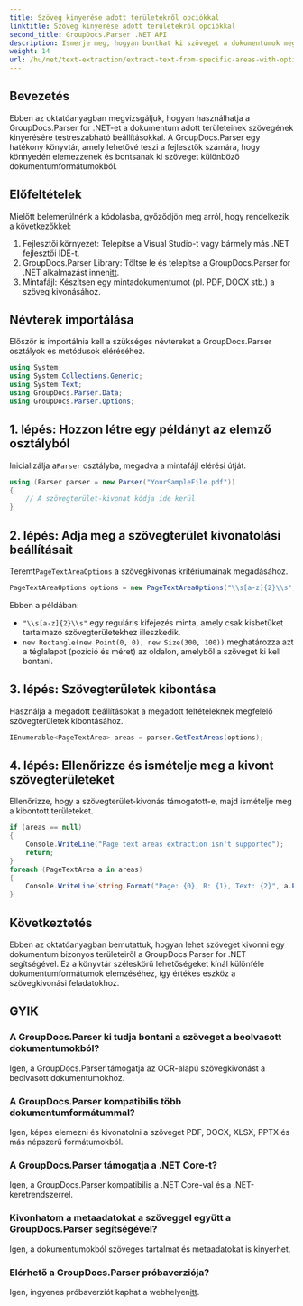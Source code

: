 ```yaml
---
title: Szöveg kinyerése adott területekről opciókkal
linktitle: Szöveg kinyerése adott területekről opciókkal
second_title: GroupDocs.Parser .NET API
description: Ismerje meg, hogyan bonthat ki szöveget a dokumentumok meghatározott területeiről a GroupDocs.Parser for .NET segítségével. Fedezze fel a speciális szövegkivonási lehetőségeket ezzel az oktatóanyaggal.
weight: 14
url: /hu/net/text-extraction/extract-text-from-specific-areas-with-options/
---
```

## Bevezetés
Ebben az oktatóanyagban megvizsgáljuk, hogyan használhatja a GroupDocs.Parser for .NET-et a dokumentum adott területeinek szövegének kinyerésére testreszabható beállításokkal. A GroupDocs.Parser egy hatékony könyvtár, amely lehetővé teszi a fejlesztők számára, hogy könnyedén elemezzenek és bontsanak ki szöveget különböző dokumentumformátumokból.
## Előfeltételek
Mielőtt belemerülnénk a kódolásba, győződjön meg arról, hogy rendelkezik a következőkkel:
1. Fejlesztői környezet: Telepítse a Visual Studio-t vagy bármely más .NET fejlesztői IDE-t.
2.  GroupDocs.Parser Library: Töltse le és telepítse a GroupDocs.Parser for .NET alkalmazást innen[itt](https://releases.groupdocs.com/parser/net/).
3. Mintafájl: Készítsen egy mintadokumentumot (pl. PDF, DOCX stb.) a szöveg kivonásához.

## Névterek importálása
Először is importálnia kell a szükséges névtereket a GroupDocs.Parser osztályok és metódusok eléréséhez.
```csharp
using System;
using System.Collections.Generic;
using System.Text;
using GroupDocs.Parser.Data;
using GroupDocs.Parser.Options;
```
## 1. lépés: Hozzon létre egy példányt az elemző osztályból
 Inicializálja a`Parser` osztályba, megadva a mintafájl elérési útját.
```csharp
using (Parser parser = new Parser("YourSampleFile.pdf"))
{
    // A szövegterület-kivonat kódja ide kerül
}
```
## 2. lépés: Adja meg a szövegterület kivonatolási beállításait
 Teremt`PageTextAreaOptions` a szövegkivonás kritériumainak megadásához.
```csharp
PageTextAreaOptions options = new PageTextAreaOptions("\\s[a-z]{2}\\s", new Rectangle(new Point(0, 0), new Size(300, 100)));
```
Ebben a példában:
- `"\\s[a-z]{2}\\s"` egy reguláris kifejezés minta, amely csak kisbetűket tartalmazó szövegterületekhez illeszkedik.
- `new Rectangle(new Point(0, 0), new Size(300, 100))` meghatározza azt a téglalapot (pozíció és méret) az oldalon, amelyből a szöveget ki kell bontani.
## 3. lépés: Szövegterületek kibontása
Használja a megadott beállításokat a megadott feltételeknek megfelelő szövegterületek kibontásához.
```csharp
IEnumerable<PageTextArea> areas = parser.GetTextAreas(options);
```
## 4. lépés: Ellenőrizze és ismételje meg a kivont szövegterületeket
Ellenőrizze, hogy a szövegterület-kivonás támogatott-e, majd ismételje meg a kibontott területeket.
```csharp
if (areas == null)
{
    Console.WriteLine("Page text areas extraction isn't supported");
    return;
}
foreach (PageTextArea a in areas)
{
    Console.WriteLine(string.Format("Page: {0}, R: {1}, Text: {2}", a.Page.Index, a.Rectangle, a.Text));
}
```

## Következtetés
Ebben az oktatóanyagban bemutattuk, hogyan lehet szöveget kivonni egy dokumentum bizonyos területeiről a GroupDocs.Parser for .NET segítségével. Ez a könyvtár széleskörű lehetőségeket kínál különféle dokumentumformátumok elemzéséhez, így értékes eszköz a szövegkivonási feladatokhoz.

## GYIK
### A GroupDocs.Parser ki tudja bontani a szöveget a beolvasott dokumentumokból?
Igen, a GroupDocs.Parser támogatja az OCR-alapú szövegkivonást a beolvasott dokumentumokhoz.
### A GroupDocs.Parser kompatibilis több dokumentumformátummal?
Igen, képes elemezni és kivonatolni a szöveget PDF, DOCX, XLSX, PPTX és más népszerű formátumokból.
### A GroupDocs.Parser támogatja a .NET Core-t?
Igen, a GroupDocs.Parser kompatibilis a .NET Core-val és a .NET-keretrendszerrel.
### Kivonhatom a metaadatokat a szöveggel együtt a GroupDocs.Parser segítségével?
Igen, a dokumentumokból szöveges tartalmat és metaadatokat is kinyerhet.
### Elérhető a GroupDocs.Parser próbaverziója?
 Igen, ingyenes próbaverziót kaphat a webhelyen[itt](https://releases.groupdocs.com/).